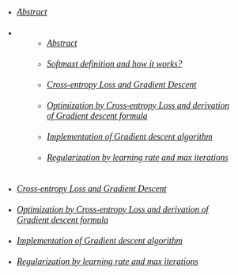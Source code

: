 
 

       
        
<h6>
  <font size="4" face = "Times New Roma" color='#3f134f' > 
    <ul style="margin-left: 30px">
      <li><a href='#abstract'>Abstract </a> </li> <br>
      <!--<li><a href='https://github.com/daodavid/Machine-Learning'>Introduction </a> </li><br> -->
      <li>
           <ul style="margin-left: 30px">
             <li><a href='#abstract'>Abstract </a> </li> <br>
             <!--<li><a href='https://github.com/daodavid/Machine-Learning'>Introduction </a> </li><br> -->
             <li><a href='#deff_softmax'>Softmaxt definition and  how it works?</a> </li><br>
             <li><a href='#cross_entropy'>Cross-entropy Loss and Gradient Descent</a> </li><br>  
             <li><a href='#optimization'>Optimization by Cross-entropy Loss and derivation of Gradient descent formula </a> </li><br>
             <li><a href='#gradient'>Implementation of Gradient descent algorithm </a> </li><br> 
             <li><a href='#reg'>Regularization by learning rate and max iterations</a> </li><br>     
           </ul>  
      </li><br>
      <li><a href='#cross_entropy'>Cross-entropy Loss and Gradient Descent</a> </li><br>  
      <li><a href='#optimization'>Optimization by Cross-entropy Loss and derivation of Gradient descent formula </a> </li><br>
       <li><a href='#gradient'>Implementation of Gradient descent algorithm </a> </li><br> 
      <li><a href='#reg'>Regularization by learning rate and max iterations</a> </li><br>     
        
</ul>    
 </font>
  </h6>
  
